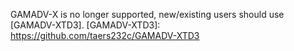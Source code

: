 GAMADV-X is no longer supported, new/existing users should use [GAMADV-XTD3].
[GAMADV-XTD3]: https://github.com/taers232c/GAMADV-XTD3

